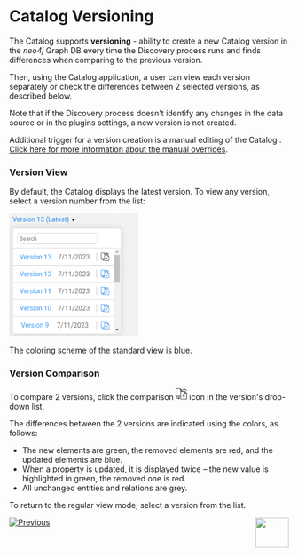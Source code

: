 <web>

# Catalog Versioning

The Catalog supports **versioning** - ability to create a new Catalog version in the  *neo4j* Graph DB every time the Discovery process runs and finds differences when comparing to the previous version.

Then, using the Catalog application, a user can view each version separately or check the differences between 2 selected versions, as described below.

Note that if the Discovery process doesn't identify any changes in the data source or in the plugins settings, a new version is not created.

Additional trigger for a version creation is a manual editing of the Catalog . [Click here for more information about the manual overrides](07_manual_overrides.md).

### Version View

By default, the Catalog displays the latest version. To view any version, select a version number from the list: 

<img src="images/versions.png" style="zoom:75%;" />

The coloring scheme of the standard view is blue. 

### Version Comparison

To compare 2 versions, click the comparison <img src="images/compare.png" style="zoom:75%;" /> icon in the version's drop-down list. 

The differences between the 2 versions are indicated using the colors, as follows:
* The new elements are green, the removed elements are red, and the updated elements are blue.
* When a property is updated, it is displayed twice – the new value is highlighted in green, the removed one is red.
* All unchanged entities and relations are grey.

To return to the regular view mode, select a version from the list.





[![Previous](/articles/images/Previous.png)](05_catalog_app.md)[<img align="right" width="60" height="54" src="/articles/images/Next.png">](07_manual_overrides.md) 

</web>
